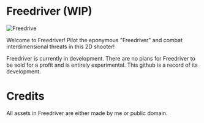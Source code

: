 # Freedriver (WIP)
![Freedrive](https://github.com/AndrewGarv/Freedriver/blob/master/FRD.gif)

Welcome to Freedriver! Pilot the eponymous "Freedriver" and combat interdimensional threats in this 2D shooter!

Freedriver is currently in development. There are no plans for Freedriver to be sold for a profit and is entirely experimental. This github is a record of its development.

# Credits

All assets in Freedriver are either made by me or public domain.
